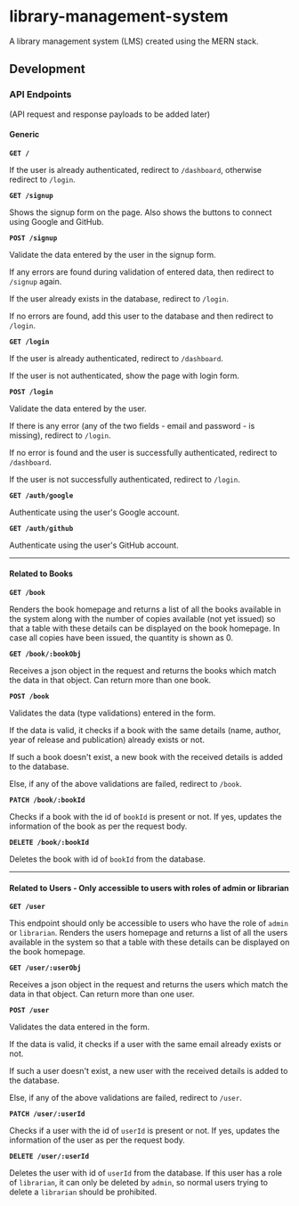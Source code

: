 # library-management-system

A library management system (LMS) created using the MERN stack. 

## Development

### API Endpoints

(API request and response payloads to be added later)

#### Generic

**```GET /```**

If the user is already authenticated, redirect to ```/dashboard```, otherwise redirect to ```/login```.

**```GET /signup```**

Shows the signup form on the page. Also shows the buttons to connect using Google and GitHub.

**```POST /signup```**

Validate the data entered by the user in the signup form. 

If any errors are found during validation of entered data, then redirect to ```/signup```  again.

If the user already exists in the database, redirect to ```/login```.

If no errors are found, add this user to the database and then redirect to ```/login```.

**```GET /login```**

If the user is already authenticated, redirect to ```/dashboard```.

If the user is not authenticated, show the page with login form.

**```POST /login```**

Validate the data entered by the user.

If there is any error (any of the two fields - email and password - is missing), redirect to ```/login```.

If no error is found and the user is successfully authenticated, redirect to ```/dashboard```.

If the user is not successfully authenticated, redirect to ```/login```.

**```GET /auth/google```**

Authenticate using the user's Google account.

**```GET /auth/github```**

Authenticate using the user's GitHub account.

---

#### Related to Books

**```GET /book```**

Renders the book homepage and returns a list of all the books available in the system along with the number of copies available (not yet issued) so that a table with these details can be displayed on the book homepage. In case all copies have been issued, the quantity is shown as 0.

**```GET /book/:bookObj```** 

Receives a json object in the request and returns the books which match the data in that object. Can return more than one book.

**```POST /book```**

Validates the data (type validations) entered in the form.

If the data is valid, it checks if a book with the same details (name, author, year of release and publication) already exists or not.

If such a book doesn't exist, a new book with the received details is added to the database.

Else, if any of the above validations are failed, redirect to ```/book```.

**```PATCH /book/:bookId```**

Checks if a book with the id of ```bookId``` is present or not. If yes, updates the information of the book as per the request body.

**```DELETE /book/:bookId```**

Deletes the book with id of ```bookId``` from the database.

---

#### Related to Users - Only accessible to users with roles of admin or librarian

**```GET /user```**

This endpoint should only be accessible to users who have the role of ```admin``` or ```librarian```. Renders the users homepage and returns a list of all the users available in the system so that a table with these details can be displayed on the book homepage. 

**```GET /user/:userObj```** 

Receives a json object in the request and returns the users which match the data in that object. Can return more than one user.

**```POST /user```**

Validates the data entered in the form.

If the data is valid, it checks if a user with the same email already exists or not.

If such a user doesn't exist, a new user with the received details is added to the database.

Else, if any of the above validations are failed, redirect to ```/user```.

**```PATCH /user/:userId```**

Checks if a user with the id of ```userId``` is present or not. If yes, updates the information of the user as per the request body.

**```DELETE /user/:userId```**

Deletes the user with id of ```userId``` from the database. If this user has a role of ```librarian```, it can only be deleted by ```admin```, so normal users trying to delete a ```librarian``` should be prohibited.